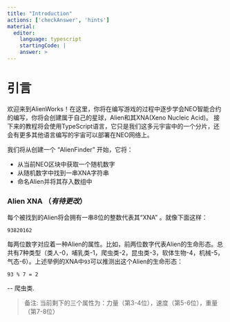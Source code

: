 ```yaml
---
title: "Introduction"
actions: ['checkAnswer', 'hints']
material: 
  editor:
    language: typescript
    startingCode: |
    answer: > 
---
```


# 引言

欢迎来到AlienWorks！在这里，你将在编写游戏的过程中逐步学会NEO智能合约的编写，你将会创建属于自己的星球，Alien和其XNA(Xeno Nucleic Acid)。
接下来的教程将会使用TypeScript语言，它只是我们这多元宇宙中的一个分片，还会有更多其他语言编写的宇宙可以部署在NEO网络上。

我们将从创建一个 “AlienFinder” 开始，它将：

- 从当前NEO区块中获取一个随机数字
- 从随机数字中找到一串XNA字符串
- 命名Alien并将其存入数组中

### Alien XNA （*有待更改*）

每个被找到的Alien将会拥有一串8位的整数代表其“XNA” 。就像下面这样：

```
93820162
```

每两位数字对应着一种Alien的属性。比如，前两位数字代表Alien的生命形态。总共有7种类型（类人-0，哺乳类-1，爬虫类-2，昆虫类-3，软体生物-4，机械-5，气态-6）。上述举例的XNA中`93`可以推测出这个Alien的生命形态：

```
93 % 7 = 2
```

-- 爬虫类. 


> 备注: 当前剩下的三个属性为：力量（第3-4位），速度（第5-6位），重量（第7-8位）
